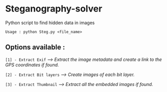 # Steganography-solver
Python script to find hidden data in images

<code>Usage : python Steg.py <file_name></code>
  <p></p>
  <h2>Options available :</h2>
  <p><code>[1] - Extract Exif</code> <i> --> Extract the image metadata and create a link to the GPS coordinates if found.</i></p>
  <p><code>[2] - Extract Bit layers</code> <i> --> Create images of each bit layer.</i></p>
	<p><code>[3] - Extract Thumbnail</code> <i> --> Extract all the embedded images if found.</i></p> 
